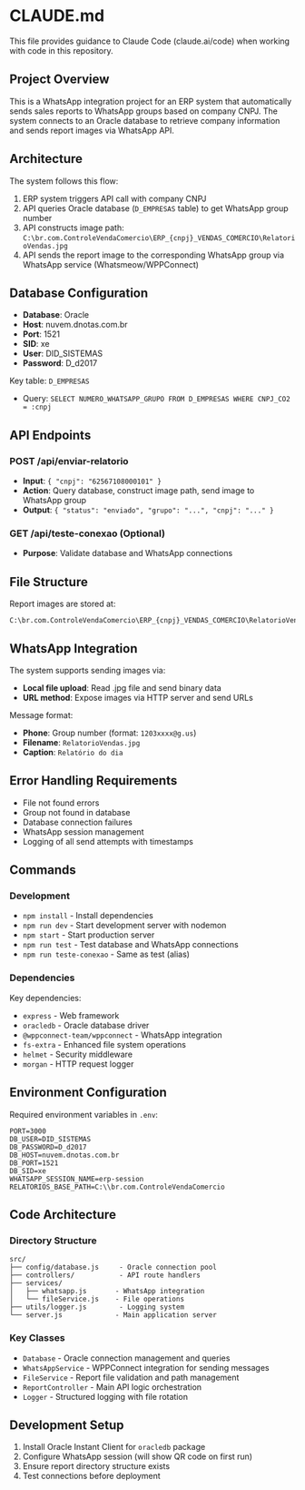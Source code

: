 # CLAUDE.md

This file provides guidance to Claude Code (claude.ai/code) when working with code in this repository.

## Project Overview

This is a WhatsApp integration project for an ERP system that automatically sends sales reports to WhatsApp groups based on company CNPJ. The system connects to an Oracle database to retrieve company information and sends report images via WhatsApp API.

## Architecture

The system follows this flow:
1. ERP system triggers API call with company CNPJ
2. API queries Oracle database (`D_EMPRESAS` table) to get WhatsApp group number
3. API constructs image path: `C:\br.com.ControleVendaComercio\ERP_{cnpj}_VENDAS_COMERCIO\RelatorioVendas.jpg`
4. API sends the report image to the corresponding WhatsApp group via WhatsApp service (Whatsmeow/WPPConnect)

## Database Configuration

- **Database**: Oracle
- **Host**: nuvem.dnotas.com.br
- **Port**: 1521
- **SID**: xe
- **User**: DID_SISTEMAS
- **Password**: D_d2017

Key table: `D_EMPRESAS`
- Query: `SELECT NUMERO_WHATSAPP_GRUPO FROM D_EMPRESAS WHERE CNPJ_CO2 = :cnpj`

## API Endpoints

### POST /api/enviar-relatorio
- **Input**: `{ "cnpj": "62567108000101" }`
- **Action**: Query database, construct image path, send image to WhatsApp group
- **Output**: `{ "status": "enviado", "grupo": "...", "cnpj": "..." }`

### GET /api/teste-conexao (Optional)
- **Purpose**: Validate database and WhatsApp connections

## File Structure

Report images are stored at:
```
C:\br.com.ControleVendaComercio\ERP_{cnpj}_VENDAS_COMERCIO\RelatorioVendas.jpg
```

## WhatsApp Integration

The system supports sending images via:
- **Local file upload**: Read .jpg file and send binary data
- **URL method**: Expose images via HTTP server and send URLs

Message format:
- **Phone**: Group number (format: `1203xxxx@g.us`)
- **Filename**: `RelatorioVendas.jpg`
- **Caption**: `Relatório do dia`

## Error Handling Requirements

- File not found errors
- Group not found in database
- Database connection failures
- WhatsApp session management
- Logging of all send attempts with timestamps

## Commands

### Development
- `npm install` - Install dependencies
- `npm run dev` - Start development server with nodemon
- `npm start` - Start production server
- `npm run test` - Test database and WhatsApp connections
- `npm run teste-conexao` - Same as test (alias)

### Dependencies
Key dependencies:
- `express` - Web framework
- `oracledb` - Oracle database driver
- `@wppconnect-team/wppconnect` - WhatsApp integration
- `fs-extra` - Enhanced file system operations
- `helmet` - Security middleware
- `morgan` - HTTP request logger

## Environment Configuration

Required environment variables in `.env`:
```
PORT=3000
DB_USER=DID_SISTEMAS
DB_PASSWORD=D_d2017
DB_HOST=nuvem.dnotas.com.br
DB_PORT=1521
DB_SID=xe
WHATSAPP_SESSION_NAME=erp-session
RELATORIOS_BASE_PATH=C:\\br.com.ControleVendaComercio
```

## Code Architecture

### Directory Structure
```
src/
├── config/database.js     - Oracle connection pool
├── controllers/           - API route handlers
├── services/
│   ├── whatsapp.js       - WhatsApp integration
│   └── fileService.js    - File operations
├── utils/logger.js        - Logging system
└── server.js             - Main application server
```

### Key Classes
- `Database` - Oracle connection management and queries
- `WhatsAppService` - WPPConnect integration for sending messages
- `FileService` - Report file validation and path management
- `ReportController` - Main API logic orchestration
- `Logger` - Structured logging with file rotation

## Development Setup

1. Install Oracle Instant Client for `oracledb` package
2. Configure WhatsApp session (will show QR code on first run)
3. Ensure report directory structure exists
4. Test connections before deployment